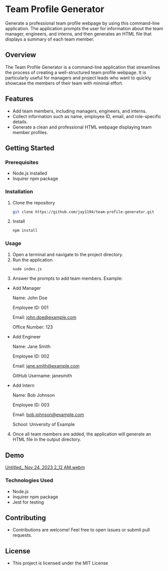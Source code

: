 # Team Profile Generator

Generate a professional team profile webpage by using this command-line application. The application prompts the user for information about the team manager, engineers, and interns, and then generates an HTML file that displays a summary of each team member.

## Overview

The Team Profile Generator is a command-line application that streamlines the process of creating a well-structured team profile webpage. It is particularly useful for managers and project leads who want to quickly showcase the members of their team with minimal effort.

## Features

- Add team members, including managers, engineers, and interns.
- Collect information such as name, employee ID, email, and role-specific details.
- Generate a clean and professional HTML webpage displaying team member profiles.

## Getting Started

### Prerequisites

- Node.js installed
- Inquirer npm package

### Installation

1. Clone the repository
   ```bash
   git clone https://github.com/jay1194/team-profile-generator.git
2. Install
   ```bash
   npm install
### Usage
1. Open a terminal and navigate to the project directory.
2. Run the application
   ```bash
   node index.js
3. Answer the prompts to add team members. Example:

- Add Manager

  Name: John Doe

  Employee ID: 001

  Email: john.doe@example.com

  Office Number: 123


- Add Engineer

  Name: Jane Smith

  Employee ID: 002


  Email: jane.smith@example.com

  GitHub Username: janesmith

- Add Intern

  Name: Bob Johnson

  Employee ID: 003

  Email: bob.johnson@example.com

  School: University of Example

4. Once all team members are added, the application will generate an HTML file in the output directory.
   
## Demo
[Untitled_ Nov 24, 2023 2_12 AM.webm](https://github.com/Jay1194/Team-Profile-Generator/assets/105843570/407e92b7-9719-4dfc-a0a1-74be45f80da4)

### Technologies Used
- Node.js
- Inquirer npm package
- Jest for testing

## Contributing
- Contributions are welcome! Feel free to open issues or submit pull requests.

## License
- This project is licensed under the MIT License
